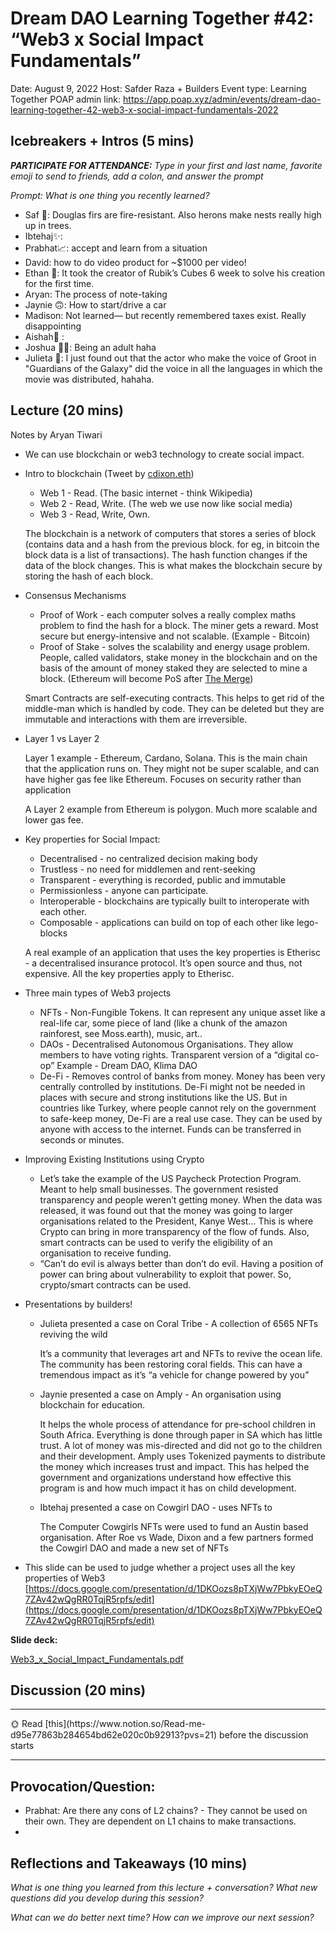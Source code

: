 # Dream DAO Learning Together #42: “Web3 x Social Impact Fundamentals”

Date: August 9, 2022
Host: Safder Raza + Builders
Event type: Learning Together
POAP admin link: https://app.poap.xyz/admin/events/dream-dao-learning-together-42-web3-x-social-impact-fundamentals-2022

## Icebreakers + Intros (5 mins)

***PARTICIPATE FOR ATTENDANCE:** Type in your first and last name, favorite emoji to send to friends, add a colon, and answer the prompt*

*Prompt: What is one thing you recently learned?*

- Saf 🌿: Douglas firs are fire-resistant. Also herons make nests really high up in trees.
- Ibtehaj✨:
- Prabhat📈: accept and learn from a situation
- David: how to do video product for ~$1000 per video!
- Ethan 🧢: It took the creator of Rubik’s Cubes 6 week to solve his creation for the first time.
- Aryan: The process of note-taking
- Jaynie 🙃: How to start/drive a car
- Madison: Not learned— but recently remembered taxes exist. Really disappointing
- Aishah🌺 :
- Joshua ✌🏼: Being an adult haha
- Julieta 🎇: I just found out that the actor who make the voice of Groot in "Guardians of the Galaxy" did the voice in all the languages in which the movie was distributed, hahaha.

## Lecture (20 mins)

Notes by Aryan Tiwari

- We can use blockchain or web3 technology to create social impact.
- Intro to blockchain (Tweet by [cdixon.eth](https://twitter.com/cdixon/status/1459036992050716697?lang=en))
    - Web 1 - Read. (The basic internet - think Wikipedia)
    - Web 2 - Read, Write. (The web we use now like social media)
    - Web 3 - Read, Write, Own.
    
    The blockchain is a network of computers that stores a series of block (contains data and a hash from the previous block. for eg, in bitcoin the block data is a list of transactions). The hash function changes if the data of the block changes. This is what makes the blockchain secure by storing the hash of each block.
    
- Consensus Mechanisms
    - Proof of Work - each computer solves a really complex maths problem to find the hash for a block. The miner gets a reward. Most secure but energy-intensive and not scalable. (Example - Bitcoin)
    - Proof of Stake - solves the scalability and energy usage problem. People, called validators, stake money in the blockchain and on the basis of the amount of money staked they are selected to mine a block. (Ethereum will become PoS after [The Merge](https://ethereum.org/en/upgrades/merge/))
    
    Smart Contracts are self-executing contracts. This helps to get rid of the middle-man which is handled by code. They can be deleted but they are immutable and interactions with them are irreversible.
    
- Layer 1 vs Layer 2
    
    Layer 1 example - Ethereum, Cardano, Solana. This is the main chain that the application runs on. They might not be super scalable, and can have higher gas fee like Ethereum. Focuses on security rather than application
    
    A Layer 2 example from Ethereum is polygon. Much more scalable and lower gas fee.
    
- Key properties for Social Impact:
    - Decentralised - no centralized decision making body
    - Trustless - no need for middlemen and rent-seeking
    - Transparent - everything is recorded, public and immutable
    - Permissionless - anyone can participate.
    - Interoperable - blockchains are typically built to interoperate with each other.
    - Composable - applications can build on top of each other like lego-blocks
    
    A real example of an application that uses the key properties is Etherisc - a decentralised insurance protocol. It’s open source and thus, not expensive. All the key properties apply to Etherisc.
    
- Three main types of Web3 projects
    - NFTs - Non-Fungible Tokens. It can represent any unique asset like a real-life car, some piece of land (like a chunk of the amazon rainforest, see Moss.earth), music, art..
    - DAOs - Decentralised Autonomous Organisations. They allow members to have voting rights. Transparent version of a “digital co-op” Example - Dream DAO, Klima DAO
    - De-Fi - Removes control of banks from money. Money has been very centrally controlled by institutions. De-Fi might not be needed in places with secure and strong institutions like the US. But in countries like Turkey, where people cannot rely on the government to safe-keep money, De-Fi are a real use case. They can be used by anyone with access to the internet. Funds can be transferred in seconds or minutes.
    
- Improving Existing Institutions using Crypto
    - Let’s take the example of the US Paycheck Protection Program. Meant to help small businesses. The government resisted transparency and people weren’t getting money. When the data was released, it was found out that the money was going to larger organisations related to the President, Kanye West… This is where Crypto can bring in more transparency of the flow of funds. Also, smart contracts can be used to verify the eligibility of an organisation to receive funding.
    - “Can’t do evil is always better than don’t do evil. Having a position of power can bring about vulnerability to exploit that power. So, crypto/smart contracts can be used.
    
- Presentations by builders!
    - Julieta presented a case on Coral Tribe - A collection of 6565 NFTs reviving the wild
        
        It’s a community that leverages art and NFTs to revive the ocean life. The community has been restoring coral fields. This can have a tremendous impact as it’s “a vehicle for change powered by you”
        
    - Jaynie presented a case on Amply - An organisation using blockchain for education.
        
        It helps the whole process of attendance for pre-school children in South Africa. Everything is done through paper in SA which has little trust. A lot of money was mis-directed and did not go to the children and their development. Amply uses Tokenized payments to distribute the money which increases trust and impact. This has helped the government and organizations understand how effective this program is and how much impact it has on child development.
        
    - Ibtehaj presented a case on Cowgirl DAO - uses NFTs to
        
        The Computer Cowgirls NFTs were used to fund an Austin based organisation. After Roe vs Wade, Dixon and a few partners formed the Cowgirl DAO and made a new set of NFTs
        
    
- This slide can be used to judge whether a project uses all the key properties of Web3 [https://docs.google.com/presentation/d/1DKOozs8pTXjWw7PbkyEOeQ7ZAv42wQgRR0TqjR5rpfs/edit](https://docs.google.com/presentation/d/1DKOozs8pTXjWw7PbkyEOeQ7ZAv42wQgRR0TqjR5rpfs/edit)

**Slide deck:** 

[Web3_x_Social_Impact_Fundamentals.pdf](Dream%20DAO%20Learning%20Together%20#42%20%E2%80%9CWeb3%20x%20Social%20Imp%207a79b882ab794c6bbb57ddd9a88bbc2d/Web3_x_Social_Impact_Fundamentals.pdf)

## Discussion (20 mins)

---

<aside>
🌞 Read [this](https://www.notion.so/Read-me-d95e77863b284654bd62e020c0b92913?pvs=21) before the discussion starts

</aside>

---

## Provocation/Question:

- Prabhat: Are there any cons of L2 chains? - They cannot be used on their own. They are dependent on L1 chains to make transactions.
- 

## Reflections and Takeaways (10 mins)

*What is one thing you learned from this lecture + conversation? What new questions did you develop during this session?*

*What can we do better next time? How can we improve our next session?*